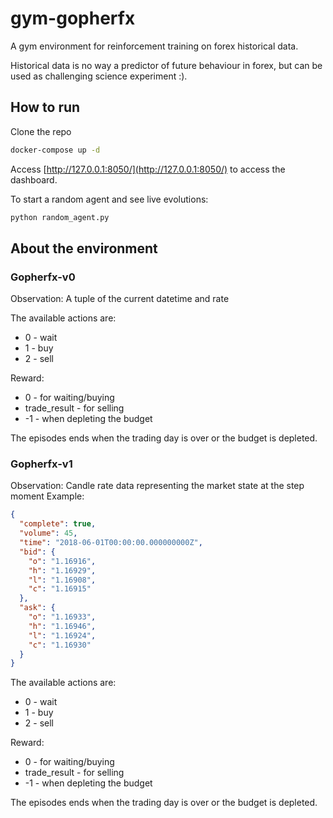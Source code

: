 # gym-gopherfx

A gym environment for reinforcement training on forex historical data.

Historical data is no way a predictor of future behaviour in forex, but can be used as challenging science experiment :).

## How to run
Clone the repo
```bash
docker-compose up -d
```

Access [http://127.0.0.1:8050/](http://127.0.0.1:8050/) to access the dashboard.


To start a random agent and see live evolutions:
```bash
python random_agent.py
```

## About the environment

### Gopherfx-v0

Observation:
A tuple of the current datetime and rate

The available actions are:
* 0 - wait
* 1 - buy
* 2 - sell

Reward:
* 0 - for waiting/buying
* trade_result - for selling
* -1 - when depleting the budget

The episodes ends when the trading day is over or the budget is depleted.

### Gopherfx-v1

Observation:
Candle rate data representing the market state at the step moment
Example:
```json
{
  "complete": true,
  "volume": 45,
  "time": "2018-06-01T00:00:00.000000000Z",
  "bid": {
    "o": "1.16916",
    "h": "1.16929",
    "l": "1.16908",
    "c": "1.16915"
  },
  "ask": {
    "o": "1.16933",
    "h": "1.16946",
    "l": "1.16924",
    "c": "1.16930"
  }
}
```


The available actions are:
* 0 - wait
* 1 - buy
* 2 - sell

Reward:
* 0 - for waiting/buying
* trade_result - for selling
* -1 - when depleting the budget

The episodes ends when the trading day is over or the budget is depleted.